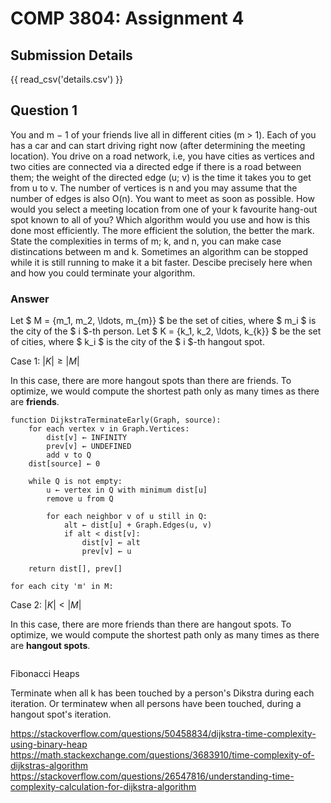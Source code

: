 # COMP 3804: Assignment 4

## Submission Details

{{ read_csv('details.csv') }}

## Question 1

You and m − 1 of your friends live all in different cities (m > 1). Each of you has a car and can start driving right now (after determining the meeting location). You drive on a road network, i.e, you have cities as vertices and two cities are connected via a directed edge if there is a road between them; the weight of the directed edge (u; v) is the time it takes you to get from u to v. The number of vertices is n and you may assume that the number of edges is also O(n). You want to meet as soon as possible. How would you select a meeting location from one of your k favourite hang-out spot known to all of you? Which algorithm would you use and how is this done most efficiently. The more efficient the solution, the better the mark. State the complexities in terms of m; k, and n, you can make case distincations between m and k. Sometimes an algorithm can be stopped while it is still running to make it a bit faster. Descibe precisely here when and how you could terminate your algorithm.

### Answer

Let $ M = \{m_1, m_2, \ldots, m_{m}\} $ be the set of cities, where $ m_i $ is the city of the $ i $-th person.
Let $ K = \{k_1, k_2, \ldots, k_{k}\} $ be the set of cities, where $ k_i $ is the city of the $ i $-th hangout spot.

Case 1: $|K| \geq |M|$

In this case, there are more hangout spots than there are friends. To optimize, we would compute the shortest path only as many times as there are **friends**.

```plaintext
function DijkstraTerminateEarly(Graph, source):
    for each vertex v in Graph.Vertices:
        dist[v] ← INFINITY
        prev[v] ← UNDEFINED
        add v to Q
    dist[source] ← 0
   
    while Q is not empty:
        u ← vertex in Q with minimum dist[u]
        remove u from Q
       
        for each neighbor v of u still in Q:
            alt ← dist[u] + Graph.Edges(u, v)
            if alt < dist[v]:
                dist[v] ← alt
                prev[v] ← u

    return dist[], prev[]

for each city 'm' in M:
```

Case 2: $|K| < |M|$

In this case, there are more friends than there are hangout spots. To optimize, we would compute the shortest path only as many times as there are **hangout spots**.

```plaintext
```

Fibonacci Heaps

Terminate when all k has been touched by a person's Dikstra during each iteration.
Or terminatew when all persons have been touched, during a hangout spot's iteration.

<https://stackoverflow.com/questions/50458834/dijkstra-time-complexity-using-binary-heap>
<https://math.stackexchange.com/questions/3683910/time-complexity-of-dijkstras-algorithm>
<https://stackoverflow.com/questions/26547816/understanding-time-complexity-calculation-for-dijkstra-algorithm>
